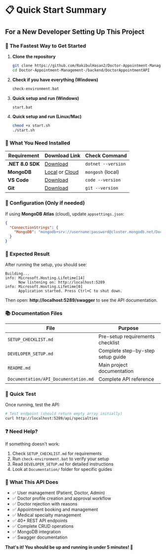# 📋 Quick Start Summary

## For a New Developer Setting Up This Project

### 🎯 The Fastest Way to Get Started

1. **Clone the repository**
   ```bash
   git clone https://github.com/RakibulHasan2/Doctor-Appointment-Management-.git
   cd Doctor-Appointment-Management-/backend/DoctorAppointmentAPI
   ```

2. **Check if you have everything (Windows)**
   ```bash
   check-environment.bat
   ```

3. **Quick setup and run (Windows)**
   ```bash
   start.bat
   ```

4. **Quick setup and run (Linux/Mac)**
   ```bash
   chmod +x start.sh
   ./start.sh
   ```

### 🔧 What You Need Installed

| Requirement | Download Link | Check Command |
|-------------|---------------|---------------|
| **.NET 8.0 SDK** | [Download](https://dotnet.microsoft.com/en-us/download/dotnet/8.0) | `dotnet --version` |
| **MongoDB** | [Local](https://www.mongodb.com/try/download/community) or [Cloud](https://cloud.mongodb.com/) | `mongosh` (local) |
| **VS Code** | [Download](https://code.visualstudio.com/) | `code --version` |
| **Git** | [Download](https://git-scm.com/downloads) | `git --version` |

### 📝 Configuration (Only if needed)

If using **MongoDB Atlas** (cloud), update `appsettings.json`:
```json
{
  "ConnectionStrings": {
    "MongoDB": "mongodb+srv://username:password@cluster.mongodb.net/DoctorAppointmentDB"
  }
}
```

### 🚀 Expected Result

After running the setup, you should see:
```
Building...
info: Microsoft.Hosting.Lifetime[14]
      Now listening on: http://localhost:5289
info: Microsoft.Hosting.Lifetime[0]
      Application started. Press Ctrl+C to shut down.
```

Then open: **http://localhost:5289/swagger** to see the API documentation.

### 📚 Documentation Files

| File | Purpose |
|------|---------|
| `SETUP_CHECKLIST.md` | Pre-setup requirements checklist |
| `DEVELOPER_SETUP.md` | Complete step-by-step setup guide |
| `README.md` | Main project documentation |
| `Documentation/API_Documentation.md` | Complete API reference |

### 🧪 Quick Test

Once running, test the API:
```bash
# Test endpoint (should return empty array initially)
curl http://localhost:5289/api/specialties
```

### ❓ Need Help?

If something doesn't work:
1. Check `SETUP_CHECKLIST.md` for requirements
2. Run `check-environment.bat` to verify your setup
3. Read `DEVELOPER_SETUP.md` for detailed instructions
4. Look at `Documentation/` folder for specific guides

### 🎉 What This API Does

- ✅ User management (Patient, Doctor, Admin)
- ✅ Doctor profile creation and approval workflow  
- ✅ Doctor rejection with reasons
- ✅ Appointment booking and management
- ✅ Medical specialty management
- ✅ 40+ REST API endpoints
- ✅ Complete CRUD operations
- ✅ MongoDB integration
- ✅ Swagger documentation

**That's it! You should be up and running in under 5 minutes! 🚀**
